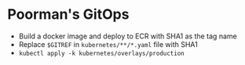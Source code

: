 # Poorman's GitOps
- Build a docker image and deploy to ECR with SHA1 as the tag name
- Replace `$GITREF` in `kubernetes/**/*.yaml` file with SHA1
- `kubectl apply -k kubernetes/overlays/production`
